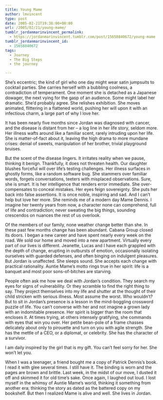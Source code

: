 ```yaml
---
title: Young Mame
author: lmvincent
type: post
date: 2005-02-21T19:38:00+00:00
url: /2005/02/21/young-mame/
tumblr_jordanmarinvincent_permalink:
  - https://jordanmarinvincent.tumblr.com/post/15658840672/young-mame
tumblr_jordanmarinvincent_id:
  - 15658840672
tags:
  - Journey
  - The Big Steps
  - the journey

---
```

She&rsquo;s eccentric; the kind of girl who one day might wear satin jumpsuits to cocktail parties. She carries herself with a bubbling coolness, a contradiction of temperament. One moment she is detached as a Japanese dowager, the next vying for the gasp of an audience. Some might label her dramatic. She&rsquo;d probably agree. She relishes exhibition. She moves animated, flittering in a flattened world, pushing her will upon it with an infectious charm, a large part of why I love her.

It has been nearly five months since Jordan was diagnosed with cancer, and the disease is distant from her &#8211; a log line in her life story, seldom more. Her illness wafts around like a familiar scent, rarely intruding upon her life. She is matter-of-fact about it, leaving the high drama to more mundane crises: denial of sweets, manipulation of her brother, trivial playground bruises.

But the scent of the disease lingers. It irritates reality when we pause, thinking it benign. Thankfully, it does not threaten health. Our daughter blushes forceful will over life&rsquo;s testing challenges. Her illness surfaces in ghostly forms, like a random software bug. She stammers over familiar words, forgets conversations, teeters with misplaced observations. Sure, she is smart. It is her intelligence that renders error immediate. She over-compensates to conceal mistakes. Her eyes feign sovereignty. She puts her back into false assertions. It is once noble, inspiring and sad. And I can&rsquo;t help but love her more. She reminds me of a modern day Mame Dennis. I imagine her twenty years from now, a character none can comprehend, full of life and contradiction; never sweating the big things, sounding crescendos on nuances the rest of us overlook.<a name="more"></a>

Of the members of our family, none weather change better than she. In these past few months change has been abundant. Cabana Group closed its doors. I began a new career and have spent nearly every week on the road. We sold our home and moved into a new apartment. Virtually every part of our lives is different. Jeanette, Lucas and I have each grappled with the depth of change, erupting in outbursts of emotion, occasionally isolating ourselves with guarded defenses, and often binging on indulgent pleasures. But Jordan is unaffected. She sleeps sound. She accepts each change with practical rationality. Auntie Mame&rsquo;s motto rings true in her spirit: life is a banquet and most poor sons-of-bitches are starving.

People often ask me how we deal with Jordan&rsquo;s condition. They search my eyes for signs of vulnerability. Or they scramble to find the right thing to say. They project themselves into my life and shutter at the thought of their child stricken with serious illness. Most assume the worst. Who wouldn&rsquo;t? But to sit in Jordan&rsquo;s presence is a lesson in the mind-boggling crossword puzzle of life. You can&rsquo;t converse with her and not imagine a grown lady with an indomitable presence. Her spirit is bigger than the room that encloses it. At times trying, at others intensely gratifying, she commands with eyes that win you over. Her petite bean-pole of a frame chasses delicately about only to pirouette and turn on you with agile strength. She has the mettle of a CEO, or a diplomat, or celebrity. She has the character of a survivor.

I am daily inspired by the girl that is my gift. You can&rsquo;t feel sorry for her. She won&rsquo;t let you.

When I was a teenager, a friend bought me a copy of Patrick Dennis&rsquo;s book. I read it with glee several times. I still have it. The binding is worn and the pages are brown and brittle. Last week, in the midst of our move, I dusted it off and skimmed it for old time&rsquo;s sake. Once again, I laughed out loud. I lost myself in the whimsy of Auntie Mame&rsquo;s world, thinking it something from another era; thinking the story as dated as the battered copy on my bookshelf. But then I realized Mame is alive and well. She lives in Jordan.

<div class="blogger-post-footer">
  <img loading="lazy" width="1" height="1" src="https://blogger.googleusercontent.com/tracker/9039099668816362935-8613478552347037006?l=jordansjourney2.blogspot.com" alt="" />
</div>